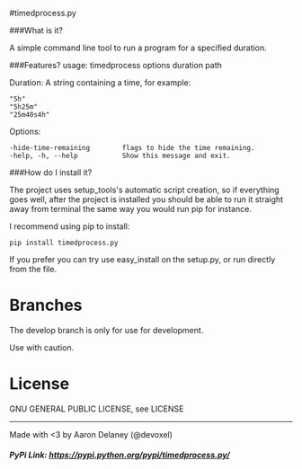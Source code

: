 #timedprocess.py


###What is it?

A simple command line tool to run a program for a specified duration.

###Features?
usage: timedprocess options duration path

Duration:
A string containing a time, for example:
```
"5h"
"5h25m"
"25m40s4h"
```

Options:
```
-hide-time-remaining		flags to hide the time remaining.
-help, -h, --help 			Show this message and exit.
```

###How do I install it?

The project uses setup_tools's automatic script creation, so if everything goes
well, after the project is installed you should be able to run it straight away
 from terminal the same way you would run pip for instance.

I recommend using pip to install:
```
pip install timedprocess.py
```

If you prefer you can try use easy_install on the setup.py, or run directly
from the file.

# Branches

The develop branch is only for use for development.

Use with caution.

# License
GNU GENERAL PUBLIC LICENSE, see LICENSE

----------------------

Made with <3 by Aaron Delaney (@devoxel)

##### PyPi Link: https://pypi.python.org/pypi/timedprocess.py/
